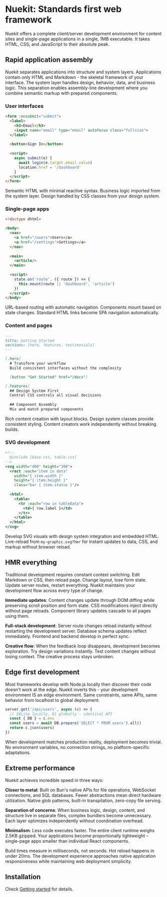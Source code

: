 
# **Nuekit:** Standards first web framework
Nuekit offers a complete client/server development environment for content sites and single-page applications in a single, 1MB executable. It takes HTML, CSS; and JavaScript to their absolute peak.


## Rapid application assembly
Nuekit separates applications into structure and system layers. Applications contain only HTML and Markdown - the skeletal framework of your interface. The system layer handles design, behavior, data, and business logic. This separation enables assembly-line development where you combine semantic markup with prepared components.


### User interfaces
```html
<form :onsubmit="submit">
  <label>
    <h3>Email</h3>
    <input name="email" type="email" autofocus class="fullsize">
  </label>
  
  <button>Sign In</button>
  
  <script>
    async submit(e) {
      await login(e.target.email.value)
      location.href = '/dashboard'
    }
  </script>
</form>
```

Semantic HTML with minimal reactive syntax. Business logic imported from the system layer. Design handled by CSS classes from your design system.

### Single-page apps  
```html
<!doctype dhtml>

<body>
  <nav>
    <a href="/users">Users</a>
    <a href="/settings">Settings</a>
  </nav>
  
  <main>
    <article/>
  </main>
  
  <script>
    state.on('route', ({ route }) => {
      this.mount(route || 'dashboard', 'article')
    })
  </script>
</body>
```

URL-based routing with automatic navigation. Components mount based on state changes. Standard HTML links become SPA navigation automatically.

### Content and pages
```md
---
title: Getting Started
sections: [hero, features, testimonials]
---

[.hero]
  # Transform your workflow
  Build consistent interfaces without the complexity

  [button "Get Started" href="/docs"]

[.features]
  ## Design System First
  Central CSS controls all visual decisions
  
  ## Component Assembly  
  Mix and match prepared components
```

Rich content creation with layout blocks. Design system classes provide consistent styling. Content creators work independently without breaking builds.


### SVG development

```xml
<!--
  @include [base.css, table.css]
-->
<svg width="400" height="300">
  <rect :each="item in data" 
    width="{ item.width }" 
    height="{ item.height }"
    class="bar { item.status }"/>
    
  <html>
    <table>
      <tr :each="row in tableData">
        <td>{ row.label }</td>
      </tr>
    </table>
  </html>
</svg>
```

Develop SVG visuals with design system integration and embedded HTML. Live-reload from `my-graphic.svg?hmr` for instant updates to data, CSS, and markup without browser reload.



## HMR everything

Traditional development requires constant context switching. Edit Markdown or CSS, then reload page. Change layout, lose form state. Update server routes, restart everything. Nuekit maintains your development flow across every type of change.

**Immediate updates**: Content changes update through DOM diffing while preserving scroll position and form state. CSS modifications inject directly without page reloads. Component library updates cascade to all pages using them.

**Full-stack development**: Server route changes reload instantly without restarting the development server. Database schema updates reflect immediately. Frontend and backend develop in perfect sync.

**Creative flow**: When the feedback loop disappears, development becomes exploration. Try design variations instantly. Test content changes without losing context. The creative process stays unbroken.


## Edge first development
Most frameworks develop with Node.js locally then discover their code doesn't work at the edge. Nuekit inverts this - your development environment IS an edge environment. Same constraints, same APIs, same behavior from localhost to global deployment.

```javascript
server.get('/api/users', async (c) => {
  // SQLite locally, D1 globally - identical API
  const { DB } = c.env
  const users = await DB.prepare('SELECT * FROM users').all()
  return c.json(users)
})
```

When development matches production reality, deployment becomes trivial. No environment variables, no connection strings, no platform-specific adaptations.

## Extreme performance
Nuekit achieves incredible speed in three ways:

**Closer to metal**: Built on Bun's native APIs for file operations, WebSocket connections, and SQL databases. Fewer abstractions mean direct hardware utilization. Native glob patterns, built-in transpilation, zero-copy file serving.

**Separation of concerns**: When business logic, design, content, and structure live in separate files, complex bundlers become unnecessary. Each layer optimizes independently without coordination overhead.

**Minimalism**: Less code executes faster. The entire client runtime weighs 2.5KB gzipped. Your applications become proportionally lightweight - single-page apps smaller than individual React components.

Build times measure in milliseconds, not seconds. Hot reload happens in under 20ms. The development experience approaches native application responsiveness while maintaining web deployment simplicity.


## Installation
Check [Getting started](getting-started) for details.
